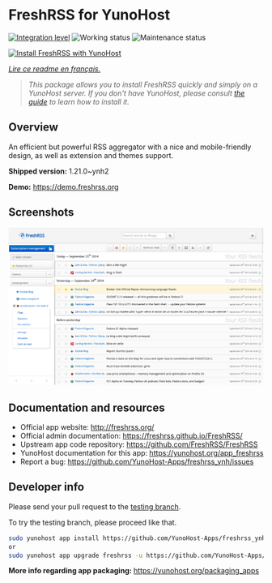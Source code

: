 <!--
N.B.: This README was automatically generated by https://github.com/YunoHost/apps/tree/master/tools/README-generator
It shall NOT be edited by hand.
-->

# FreshRSS for YunoHost

[![Integration level](https://dash.yunohost.org/integration/freshrss.svg)](https://dash.yunohost.org/appci/app/freshrss) ![Working status](https://ci-apps.yunohost.org/ci/badges/freshrss.status.svg) ![Maintenance status](https://ci-apps.yunohost.org/ci/badges/freshrss.maintain.svg)

[![Install FreshRSS with YunoHost](https://install-app.yunohost.org/install-with-yunohost.svg)](https://install-app.yunohost.org/?app=freshrss)

*[Lire ce readme en français.](./README_fr.md)*

> *This package allows you to install FreshRSS quickly and simply on a YunoHost server.
If you don't have YunoHost, please consult [the guide](https://yunohost.org/#/install) to learn how to install it.*

## Overview

An efficient but powerful RSS aggregator with a nice and mobile-friendly design, as well as extension and themes support.


**Shipped version:** 1.21.0~ynh2

**Demo:** https://demo.freshrss.org

## Screenshots

![Screenshot of FreshRSS](./doc/screenshots/screenshot.png)

## Documentation and resources

* Official app website: <http://freshrss.org/>
* Official admin documentation: <https://freshrss.github.io/FreshRSS/>
* Upstream app code repository: <https://github.com/FreshRSS/FreshRSS>
* YunoHost documentation for this app: <https://yunohost.org/app_freshrss>
* Report a bug: <https://github.com/YunoHost-Apps/freshrss_ynh/issues>

## Developer info

Please send your pull request to the [testing branch](https://github.com/YunoHost-Apps/freshrss_ynh/tree/testing).

To try the testing branch, please proceed like that.

``` bash
sudo yunohost app install https://github.com/YunoHost-Apps/freshrss_ynh/tree/testing --debug
or
sudo yunohost app upgrade freshrss -u https://github.com/YunoHost-Apps/freshrss_ynh/tree/testing --debug
```

**More info regarding app packaging:** <https://yunohost.org/packaging_apps>

